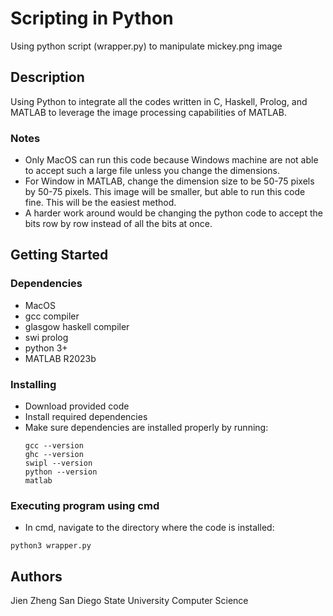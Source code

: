# Scripting in Python

Using python script (wrapper.py) to manipulate mickey.png image

## Description

Using Python to integrate all the codes written in C, Haskell, Prolog, and MATLAB to leverage the image processing capabilities of MATLAB.

### Notes

* Only MacOS can run this code because Windows machine are not able to accept such a large file unless you change the dimensions.
* For Window in MATLAB, change the dimension size to be 50-75 pixels by 50-75 pixels. This image will be smaller, but able to run this code fine. This will be the easiest method.
* A harder work around would be changing the python code to accept the bits row by row instead of all the bits at once.

## Getting Started

### Dependencies

* MacOS
* gcc compiler
* glasgow haskell compiler
* swi prolog
* python 3+
* MATLAB R2023b

### Installing
* Download provided code
* Install required dependencies
* Make sure dependencies are installed properly by running:
  ```
  gcc --version
  ghc --version
  swipl --version
  python --version
  matlab
  ```

### Executing program using cmd

* In cmd, navigate to the directory where the code is installed:
```
python3 wrapper.py
```

## Authors

Jien Zheng 
San Diego State University Computer Science
